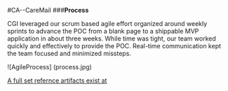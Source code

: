 #CA--CareMail
###**Process** 

CGI leveraged our scrum based agile effort organized around weekly sprints to advance the POC from a blank page to a shippable MVP application in about three weeks. While time was tight, our team worked quickly and effectively to provide the POC. Real-time communication kept the team focused and minimized missteps. 

![AgileProcess]
(process.jpg)


[A full set refernce artifacts exist at](https://www.google.com)
